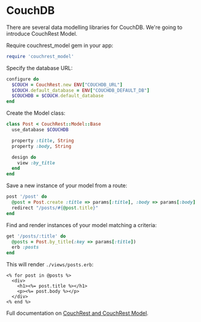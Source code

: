 # CouchDB

There are several data modelling libraries for CouchDB. We're going to introduce
CouchRest Model.

Require couchrest_model gem in your app:

```ruby
require 'couchrest_model'
```

Specify the database URL:

```ruby
configure do
  $COUCH = CouchRest.new ENV["COUCHDB_URL"]
  $COUCH.default_database = ENV["COUCHDB_DEFAULT_DB"]
  $COUCHDB = $COUCH.default_database
end
```

Create the Model class:

```ruby
class Post < CouchRest::Model::Base
  use_database $COUCHDB

  property :title, String
  property :body, String

  design do
    view :by_title
  end
end
```

Save a new instance of your model from a route:

```ruby
post '/post' do
  @post = Post.create :title => params[:title], :body => params[:body]
  redirect "/posts/#{@post.title}"
end
```

Find and render instances of your model matching a criteria:

```ruby
get '/posts/:title' do
  @posts = Post.by_title(:key => params[:title])
  erb :posts
end
```

This will render `./views/posts.erb`:

```erb
<% for post in @posts %>
  <div>
    <h1><%= post.title %></h1>
    <p><%= post.body %></p>
  </div>
<% end %>
```

Full documentation on [CouchRest and CouchRest
Model](http://www.couchrest.info/).
